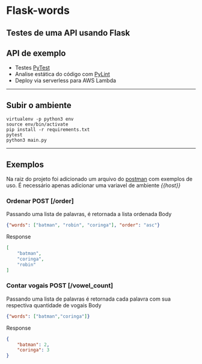 # Flask-words
Testes de uma API usando Flask 
---
## API de exemplo 
- Testes [PyTest](https://pytest.org)
- Analise estática do código com [PyLint](https://www.pylint.org/)
- Deploy via serverless para AWS Lambda
---
## Subir o ambiente
```
virtualenv -p python3 env
source env/bin/activate
pip install -r requirements.txt
pytest
python3 main.py
```
---
## Exemplos
Na raiz do projeto foi adicionado um arquivo do [postman](flask_words.postman_collection.json) com exemplos de uso.
É necessário apenas adicionar uma variavel de ambiente _{{host}}_

### Ordenar POST [/order]
Passando uma lista de palavras, é retornada a lista ordenada
Body 
```json 
{"words": ["batman", "robin", "coringa"], "order": "asc"}
```
Response
```json
[
    "batman",
    "coringa",
    "robin"
]
```

### Contar vogais POST [/vowel_count]
Passando uma lista de palavras é retornada cada palavra com sua respectiva quantidade de vogais
Body 
```json 
{"words": ["batman","coringa"]}
```
Response
```json
{
    "batman": 2,
    "coringa": 3
}
```
